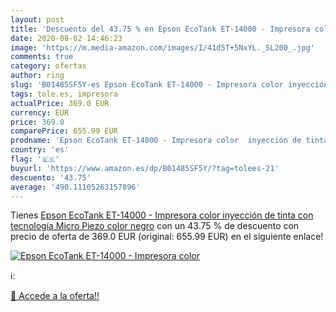 ```yaml
---
layout: post
title: 'Descuento del 43.75 % en Epson EcoTank ET-14000 - Impresora color'
date: 2020-08-02 14:46:23
image: 'https://m.media-amazon.com/images/I/41d5T+5NxYL._SL200_.jpg'
comments: true
category: ofertas
author: ring
slug: 'B01485SF5Y-es Epson EcoTank ET-14000 - Impresora color inyección de...'
tags: tole.es, impresora
actualPrice: 369.0 EUR
currency: EUR
price: 369.0
comparePrice: 655.99 EUR
prodname: 'Epson EcoTank ET-14000 - Impresora color  inyección de tinta  con tecnología Micro Piezo   color negro'
country: 'es'
flag: '🇪🇸'
buyurl: 'https://www.amazon.es/dp/B01485SF5Y/?tag=tolees-21'
descuento: '43.75'
average: '490.11105263157896'
---
```


Tienes [Epson EcoTank ET-14000 - Impresora color  inyección de tinta  con tecnología Micro Piezo   color negro](https://www.amazon.es/dp/B01485SF5Y/?tag=tolees-21) con un 43.75 % de descuento con precio de oferta de 369.0 EUR (original: 655.99 EUR) en el siguiente enlace!

[![Epson EcoTank ET-14000 - Impresora color](https://m.media-amazon.com/images/I/41d5T+5NxYL._SL200_.jpg)](https://www.amazon.es/dp/B01485SF5Y/?tag=tolees-21)

ℹ️:


[🛒 Accede a la oferta!!](https://www.amazon.es/dp/B01485SF5Y/?tag=tolees-21)
